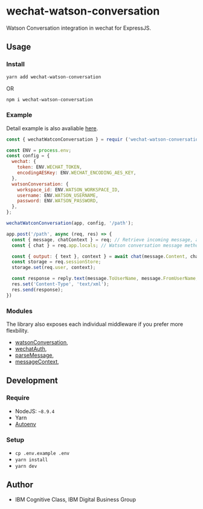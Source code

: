 # wechat-watson-conversation
Watson Conversation integration in wechat for ExpressJS.

## Usage
### Install
```bash
yarn add wechat-watson-conversation
```
OR
```bash
npm i wechat-watson-conversation
```

### Example
Detail example is also avaliable [here](app/).
```js
const { wechatWatconConversation } = requir ('wechat-watson-conversation');

const ENV = process.env;
const config = {
  wechat: {
    token: ENV.WECHAT_TOKEN,
    encodingAESKey: ENV.WECHAT_ENCODING_AES_KEY,
  },
  watsonConversation: {
    workspace_id: ENV.WATSON_WORKSPACE_ID,
    username: ENV.WATSON_USERNAME,
    password: ENV.WATSON_PASSWORD,
  },
};

wechatWatconConversation(app, config, '/path');

app.post('/path', async (req, res) => {
  const { message, chatContext } = req; // Retrieve incoming message, and previous chat context is exist.
  const { chat } = req.app.locals; // Watson conversation message method

  const { output: { text }, context } = await chat(message.Content, chatContext);
  const storage = req.sessionStore;
  storage.set(req.user, context);

  const response = reply.text(message.ToUserName, message.FromUserName, text[0]);
  res.set('Content-Type', 'text/xml');
  res.send(response);
})
```

### Modules
The library also exposes each individual middleware if you prefer more flexbility.

- [watsonConversation](lib/wechat-watson-conversation/lib/conversation.js),
- [wechatAuth](lib/wechat-watson-conversation/lib/wechat-auth.js),
- [parseMessage](lib/wechat-watson-conversation/lib/parse-message.js),
- [messageContext](lib/wechat-watson-conversation/lib/message-context.js),

## Development
### Require
- NodeJS: `~8.9.4`
- Yarn
- [Autoenv](https://github.com/kennethreitz/autoenv)

### Setup
- `cp .env.example .env`
- `yarn install`
- `yarn dev`

## Author
- IBM Cognitive Class, IBM Digital Business Group
